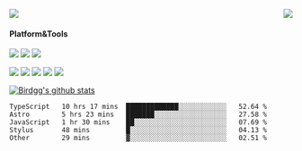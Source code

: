 <p>
  <a href="https://count.getloli.com/"><img src="https://count.getloli.com/get/@birdgg.readme?theme=moebooru-h"></a>
  <img src="https://weather-icon.journeyad.repl.co/@hangzhou?v=1" align="right">
</p>

#### Platform&Tools
[![](https://img.shields.io/badge/macOS-Big%20Sur-292e33?style=flat-square&logo=apple&logoColor=ffffff)](https://www.apple.com/macos/big-sur/)
[![](https://img.shields.io/badge/IDE-Visual%20Studio%20Code-blue?style=flat-square&logo=visual-studio-code&logoColor=ffffff)](https://code.visualstudio.com/)
[![](https://img.shields.io/badge/Editor-Emacs-purple?style=flat-square&logo=gnu-emacs&logoColor=ffffff)](https://www.gnu.org/software/emacs/)

[![](https://img.shields.io/badge/-React-61dafb?style=flat-square&logo=react&logoColor=ffffff)](https://reactjs.org/)
[![](https://img.shields.io/badge/-ReactNative-61dafb?style=flat-square&logo=react&logoColor=ffffff)](https://reactnative.dev/)
[![](https://img.shields.io/badge/-TypeScript-007acc?style=flat-square&logo=typescript&logoColor=white)](https://www.typescriptlang.org/)
[![](https://img.shields.io/badge/-JavaScript-f7e018?style=flat-square&logo=javascript&logoColor=white)](https://www.ecma-international.org/)
[![](https://img.shields.io/badge/-Node.js-43853d?style=flat-square&logo=node.js&logoColor=ffffff)](https://nodejs.org/)

<a href="https://github.com/birdgg"><img align="center" src="https://github-readme-stats.vercel.app/api?username=birdgg&show_icons=true&include_all_commits=true&hide_border=tru&custom_title=Birdgg%27s%20Github%20Stats" alt="Birdgg's github stats" /></a> 

<!--START_SECTION:waka-->

```text
TypeScript   10 hrs 17 mins  █████████████░░░░░░░░░░░░   52.64 %
Astro        5 hrs 23 mins   ███████░░░░░░░░░░░░░░░░░░   27.58 %
JavaScript   1 hr 30 mins    ██░░░░░░░░░░░░░░░░░░░░░░░   07.69 %
Stylus       48 mins         █░░░░░░░░░░░░░░░░░░░░░░░░   04.13 %
Other        29 mins         ▓░░░░░░░░░░░░░░░░░░░░░░░░   02.51 %
```

<!--END_SECTION:waka-->
